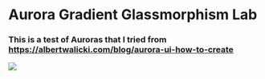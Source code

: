 # Aurora Gradient Glassmorphism Lab

### This is a test of Auroras that I tried from <https://albertwalicki.com/blog/aurora-ui-how-to-create>
![](http://i.imgur.com/OUkLi.gif)
